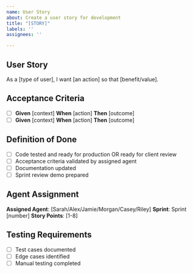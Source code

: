 ```yaml
---
name: User Story
about: Create a user story for development
title: "[STORY]"
labels: ''
assignees: ''

---
```


## User Story
As a [type of user], I want [an action] so that [benefit/value].

## Acceptance Criteria
- [ ] **Given** [context] **When** [action] **Then** [outcome]
- [ ] **Given** [context] **When** [action] **Then** [outcome]

## Definition of Done
- [ ] Code tested and ready for production OR ready for client review
- [ ] Acceptance criteria validated by assigned agent
- [ ] Documentation updated
- [ ] Sprint review demo prepared

## Agent Assignment
**Assigned Agent**: [Sarah/Alex/Jamie/Morgan/Casey/Riley]
**Sprint**: Sprint [number]
**Story Points**: [1-8]

## Testing Requirements
- [ ] Test cases documented
- [ ] Edge cases identified
- [ ] Manual testing completed
